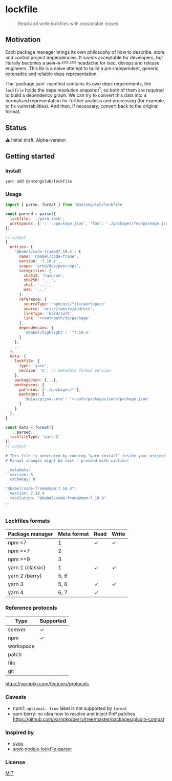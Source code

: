 # lockfile
> Read and write lockfiles with reasonable losses

## Motivation
Each package manager brings its own philosophy of how to describe, store and control project dependencies.
It _seems_ acceptable for developers, but literally becomes a ~~pain in *** ***~~ headache for isec, devops and release engineers.
This lib is a naive attempt to build a pm-independent, generic, extensible and reliable deps representation.

The ´package.json´ manifest contains its own deps requirements, the `lockfile` holds the deps resolution snapshot<sup>*</sup>,
so both of them are required to build a dependency graph. We can try to convert this data into a normalized representation for further analysis and processing (for example, to fix vulnerabilities).
And then, if necessary, convert back to the original format.

## Status
⚠️ Initial draft. Alpha-version

## Getting started
### Install
```shell
yarn add @antongolub/lockfile
```

### Usage
```js
import { parse, format } from '@antongolub/lockfile'

const parsed = parse({
  lockfile: './yarn.lock',
  workspaces: {'': './package.json', 'foo': './packages/foo/package.json'},
})

// output
{
  entries: {
    '@babel/code-frame@7.10.4': {
      name: '@babel/code-frame',
      version: '7.10.4',
      scope: 'prod/dev/peer/opt',
      integrities: {
        sha512: 'hashsum',
        sha256: '...',
        sha1: '...',
        md5: '...'
      },
      reference: {
        sourceType: 'npm/git/file/workspace'
        source: 'uri://remote/address',
        linkType: 'hard/soft',
        link: '<root>path/to/package'
      },
      dependencies: {
        '@babel/highlight': '^7.10.4'
      }
    },
    ...
  },
  meta: {
    lockfile: {
      type: 'yarn',
      version: '5', // metadata format version
    },
    packageJson: {...},
    workspaces: {
      patterns: ['./packages/*'],
      packages: {
        '@qiwi/pijma-core': '<root>/packages/core/package.json'
      }
    }
  },
}

const data = format({
  ...parsed,
  lockfileType: 'yarn-2'
})
// output
`
# This file is generated by running "yarn install" inside your project.
# Manual changes might be lost - proceed with caution!

__metadata:
  version: 5
  cacheKey: 8

"@babel/code-frame@npm:7.10.4":
  version: 7.10.4
  resolution: "@babel/code-frame@npm:7.10.4"
...
`
```

### Lockfiles formats
| Package manager  | Meta format | Read | Write |
|------------------|-------------|------|-------|
| npm <7           | 1           | ✓    | ✓     |
| npm >=7          | 2           |      |       |
| npm >=9          | 3           |      |       | 
| yarn 1 (classic) | 1           | ✓    | ✓     |
| yarn 2 (berry)   | 5, 6        |      |       |
| yarn 3           | 5, 6        | ✓    | ✓     |
| yarn 4           | 6, 7        | ✓    |       |

### Reference protocols
| Type      | Supported |
|-----------|-----------|
| semver    | ✓         |
| npm       | ✓         |
| workspace |           |
| patch     |           |
| file      |           |
| git       |           |

https://yarnpkg.com/features/protocols

### Caveats
* npm1: `optional: true` label is not supported by `format`
* yarn berry: no idea how to resolve and inject PnP patches https://github.com/yarnpkg/berry/tree/master/packages/plugin-compat

### Inspired by
* [synp](https://github.com/imsnif/synp)
* [snyk-nodejs-lockfile-parser](https://github.com/snyk/nodejs-lockfile-parser)

### License
[MIT](./LICENSE)
